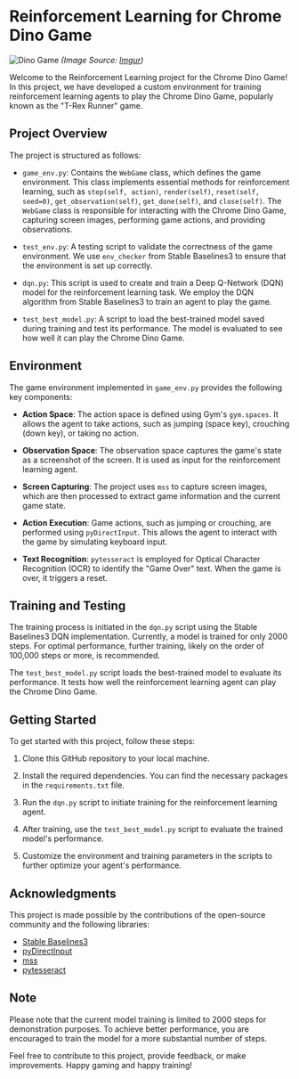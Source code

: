 # Reinforcement Learning for Chrome Dino Game

![Dino Game](https://imgur.com/gallery/L4J11sv) *(Image Source: [Imgur](https://imgur.com/gallery/L4J11sv))*

Welcome to the Reinforcement Learning project for the Chrome Dino Game! In this project, we have developed a custom environment for training reinforcement learning agents to play the Chrome Dino Game, popularly known as the "T-Rex Runner" game.

## Project Overview

The project is structured as follows:

- `game_env.py`: Contains the `WebGame` class, which defines the game environment. This class implements essential methods for reinforcement learning, such as `step(self, action)`, `render(self)`, `reset(self, seed=0)`, `get_observation(self)`, `get_done(self)`, and `close(self)`. The `WebGame` class is responsible for interacting with the Chrome Dino Game, capturing screen images, performing game actions, and providing observations.

- `test_env.py`: A testing script to validate the correctness of the game environment. We use `env_checker` from Stable Baselines3 to ensure that the environment is set up correctly.

- `dqn.py`: This script is used to create and train a Deep Q-Network (DQN) model for the reinforcement learning task. We employ the DQN algorithm from Stable Baselines3 to train an agent to play the game.

- `test_best_model.py`: A script to load the best-trained model saved during training and test its performance. The model is evaluated to see how well it can play the Chrome Dino Game.

## Environment

The game environment implemented in `game_env.py` provides the following key components:

- **Action Space**: The action space is defined using Gym's `gym.spaces`. It allows the agent to take actions, such as jumping (space key), crouching (down key), or taking no action.

- **Observation Space**: The observation space captures the game's state as a screenshot of the screen. It is used as input for the reinforcement learning agent.

- **Screen Capturing**: The project uses `mss` to capture screen images, which are then processed to extract game information and the current game state.

- **Action Execution**: Game actions, such as jumping or crouching, are performed using `pyDirectInput`. This allows the agent to interact with the game by simulating keyboard input.

- **Text Recognition**: `pytesseract` is employed for Optical Character Recognition (OCR) to identify the "Game Over" text. When the game is over, it triggers a reset.

## Training and Testing

The training process is initiated in the `dqn.py` script using the Stable Baselines3 DQN implementation. Currently, a model is trained for only 2000 steps. For optimal performance, further training, likely on the order of 100,000 steps or more, is recommended.

The `test_best_model.py` script loads the best-trained model to evaluate its performance. It tests how well the reinforcement learning agent can play the Chrome Dino Game.

## Getting Started

To get started with this project, follow these steps:

1. Clone this GitHub repository to your local machine.

2. Install the required dependencies. You can find the necessary packages in the `requirements.txt` file.

3. Run the `dqn.py` script to initiate training for the reinforcement learning agent.

4. After training, use the `test_best_model.py` script to evaluate the trained model's performance.

5. Customize the environment and training parameters in the scripts to further optimize your agent's performance.

## Acknowledgments

This project is made possible by the contributions of the open-source community and the following libraries:

- [Stable Baselines3](https://github.com/DLR-RM/stable-baselines3)
- [pyDirectInput](https://github.com/SerpentAI/pydirectinput)
- [mss](https://github.com/BoboTiG/python-mss)
- [pytesseract](https://github.com/madmaze/pytesseract)

## Note

Please note that the current model training is limited to 2000 steps for demonstration purposes. To achieve better performance, you are encouraged to train the model for a more substantial number of steps.

Feel free to contribute to this project, provide feedback, or make improvements. Happy gaming and happy training!

